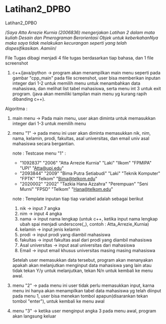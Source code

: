 # Latihan2_DPBO
Latihan2_DPBO


/*Saya Atta Arrezie Kurnia (2006836) mengerjakan Latihan 2 
  dalam mata kuliah Desain dan Pmerograman Berorientasi Objek
  untuk keberkahanNya maka saya tidak melakukan kecurangan
  seperti yang telah dispesifikasikan. Aamiin*/
  
  
  File Tugas dibagi menjadi 4 file tugas berdasarkan tiap bahasa, dan 1 file screenshot
  
  1. c++/java/python -> program akan menampilkan main menu seperti pada gambar "cpp_main" pada file screenshot, user bisa memberikan inputan integer dari 1-2 untuk memilih menu untuk menambahkan data mahasiswa, dan melihat list tabel mahasiswa, serta menu int 3 untuk exit program. (java akan memiliki tampilan main menu yg kurang rapih dibanding c++).


  Algoritma :
 1. main menu -> Pada main menu, user akan diminta untuk memasukkan integer dari 1-3 untuk memilih menu
 2. menu "1" -> pada menu ini user akan diminta memasukkan nik, nim, nama, kelamin, prodi, fakultas, asal universitas, dan email univ asal mahasiswa secara bergantian.
  
    note : Testcase menu "1" : 
    - "1092837" "2006" "Atta Arrezie Kurnia" "Laki" "Ilkom" "FPMIPA" "UPI" "Atta@upi.edu"
    - "2093844" "2009" "Bima Putra Setiabudi" "Laki" "Teknik Komputer" "FPTK" "Telkom" "Bima@telkom.edu"
    - "2020002" "2002" "Tazkia Hana Azzahra" "Perempuan" "Seni Murni" "FPSD" "Telkom" "Hana@telkom.edu"

    note : Template inputan tiap tiap variabel adalah sebagai berikut
    1. nik -> input 7 angka
    2. nim -> input 4 angka
    3. nama -> input nama lengkap (untuk c++, ketika input nama lengkap ubah spai menjadi underscore(_), contoh : Atta_Arrezie_Kurnia)
    4. kelamin -> input jenis kelamin
    5. prodi -> input prodi yang diambil mahasiswa
    6. fakultas -> input fakultas asal dari prodi yang diambil mahasiswa
    7. Asal universitas -> input asal universitas dari mahasiswa
    8. Email -> input email khusus universitas masing masing mahasiswa

    Setelah user memasukkan data tersebut, program akan menanyakan apakah akan melanjutkan menginput data mahasiswa yang lain atau tidak
    tekan Y/y untuk melanjutkan,
    tekan N/n untuk kembali ke menu awal.

 3. menu "2" -> pada menu ini user tidak perlu memasukkan input, karna menu ini hanya akan menampilkan tabel data mahasiswa yg telah diinput pada menu 1, user bisa         menekan tombol apapun(disarankan tekan tombol "enter"), untuk kembali ke menu awal
 4. menu "3" -> ketika user menginput angka 3 pada menu awal, program akan langsung keluar
  


